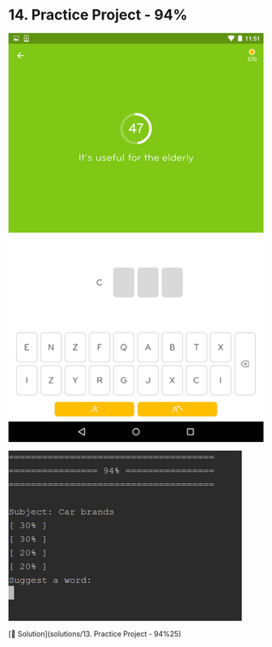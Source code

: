 
# 14. Practice Project - 94%

![94%](images/94.png)

![94% Scala](images/94Scala.png)

[:scroll: Solution](solutions/13. Practice Project - 94%25)
